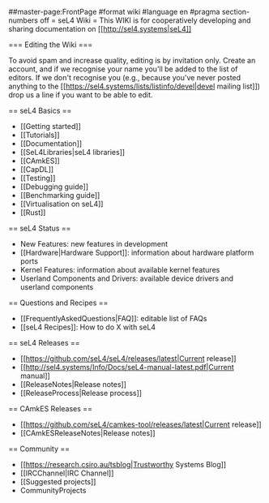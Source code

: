 ##master-page:FrontPage
#format wiki
#language en
#pragma section-numbers off
= seL4 Wiki =
This WIKI is for cooperatively developing and sharing documentation on [[http://sel4.systems|seL4]]

=== Editing the Wiki ===

To avoid spam and increase quality, editing is by invitation only.  Create an account, and if we recognise your name you'll be added to the list of editors.  If we don't recognise you (e.g., because you've never posted anything to the [[https://sel4.systems/lists/listinfo/devel|devel mailing list]]) drop us a line if you want to be able to edit.

== seL4 Basics ==

 * [[Getting started]]
 * [[Tutorials]]
 * [[Documentation]]
 * [[SeL4Libraries|seL4 libraries]]
 * [[CAmkES]]
 * [[CapDL]]
 * [[Testing]]
 * [[Debugging guide]]
 * [[Benchmarking guide]]
 * [[Virtualisation on seL4]]
 * [[Rust]]
 
== seL4 Status ==

 * New Features: new features in development
 * [[Hardware|Hardware Support]]: information about hardware platform ports
 * Kernel Features: information about available kernel features
 * Userland Components and Drivers: available device drivers and userland components


== Questions and Recipes ==

 * [[FrequentlyAskedQuestions|FAQ]]: editable list of FAQs
 * [[seL4 Recipes]]: How to do X with seL4

== seL4 Releases ==

 * [[https://github.com/seL4/seL4/releases/latest|Current release]]
 * [[http://sel4.systems/Info/Docs/seL4-manual-latest.pdf|Current manual]]
 * [[ReleaseNotes|Release notes]]
 * [[ReleaseProcess|Release process]]

== CAmkES Releases ==

 * [[https://github.com/seL4/camkes-tool/releases/latest|Current release]]
 * [[CAmkESReleaseNotes|Release notes]]

== Community ==

 * [[https://research.csiro.au/tsblog|Trustworthy Systems Blog]]
 * [[IRCChannel|IRC Channel]]
 * [[Suggested projects]]
 * CommunityProjects
